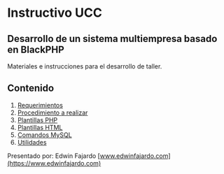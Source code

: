 Instructivo UCC
===============

Desarrollo de un sistema multiempresa basado en BlackPHP
--------------------------------------------------------

Materiales e instrucciones para el desarrollo de taller.

Contenido
---------

1. [Requerimientos](Requerimientos)
2. [Procedimiento a realizar](Procedimiento)
3. [Plantillas PHP](CodigoPHP)
4. [Plantillas HTML](CodigoHTML)
5. [Comandos MySQL](CodigoMySQL)
6. [Utilidades](Utilidades)

Presentado por:
Edwin Fajardo
[www.edwinfajardo.com](https://www.edwinfajardo.com)
